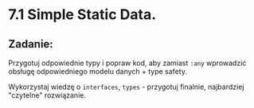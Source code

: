 # 7.1 Simple Static Data.

## Zadanie:

Przygotuj odpowiednie typy i popraw kod, aby zamiast `:any` wprowadzić obsługę odpowiedniego modelu danych + type safety.

Wykorzystaj wiedzę o `interfaces`, `types` - przygotuj finalnie, najbardziej "czytelne" rozwiązanie.
